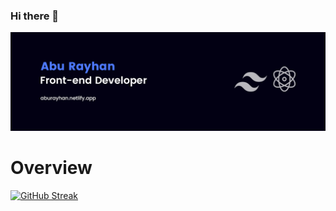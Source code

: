 ### Hi there 👋

[![Abu Rayhan](https://raw.githubusercontent.com/a-rayhan/a-rayhan/main/git-banner.png)]()

# Overview

[![GitHub Streak](https://github-readme-streak-stats.herokuapp.com?user=a-rayhan&theme=dark)](https://git.io/streak-stats)

<!--
**a-rayhan/a-rayhan** is a ✨ _special_ ✨ repository because its `README.md` (this file) appears on your GitHub profile.

Here are some ideas to get you started:

- 🔭 I’m currently working on ...
- 🌱 I’m currently learning ...
- 👯 I’m looking to collaborate on ...
- 🤔 I’m looking for help with ...
- 💬 Ask me about ...
- 📫 How to reach me: ...
- 😄 Pronouns: ...
- ⚡ Fun fact: ...
-->
